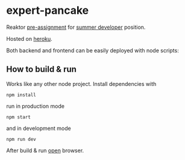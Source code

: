 # expert-pancake

Reaktor [pre-assignment](https://www.reaktor.com/junior-dev-assignment/) for [summer developer](https://www.reaktor.com/careers/developer-summer-2021-4995601002/) 
position.

Hosted on [heroku](https://expert-pancake.herokuapp.com/).

Both backend and frontend can be easily deployed with node 
scripts:

## How to build & run
Works like any other node project. Install
dependencies with
```
npm install
```
run in production mode
```
npm start
```
and in development mode
```
npm run dev
```
After build & run [open](http://localhost:3001/) browser.